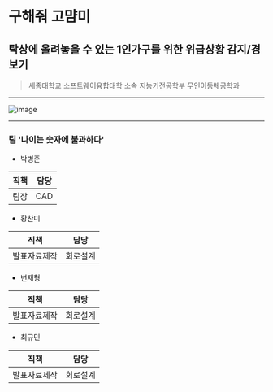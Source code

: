 # 구해줘 고먐미
## 탁상에 올려놓을 수 있는 1인가구를 위한 위급상황 감지/경보기
> 세종대학교 소프트웨어융합대학 소속 지능기전공학부 무인이동체공학과
> 
---
![image](https://github.com/catuscio/Sejong-Univ-Creative-Software-Basic-Design/assets/77739745/bc891441-d760-4100-8a9b-1e0a9e218f3d)

---
### 팀 '나이는 숫자에 불과하다'
- 박병준

|직책|담당|
|-|-|
|팀장|CAD|

- 황찬미

|직책|담당|
|-|-|
|발표자료제작|회로설계|

- 변재형

|직책|담당|
|-|-|
|발표자료제작|회로설계|

- 최규민

|직책|담당|
|-|-|
|발표자료제작|회로설계|


